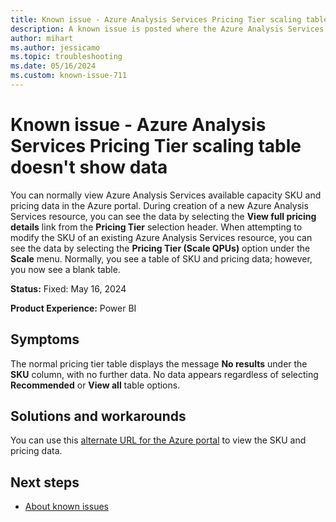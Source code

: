 ```yaml
---
title: Known issue - Azure Analysis Services Pricing Tier scaling table doesn't show data
description: A known issue is posted where the Azure Analysis Services Pricing Tier scaling table doesn't show data.
author: mihart
ms.author: jessicamo
ms.topic: troubleshooting  
ms.date: 05/16/2024
ms.custom: known-issue-711
---
```


# Known issue - Azure Analysis Services Pricing Tier scaling table doesn't show data

You can normally view Azure Analysis Services available capacity SKU and pricing data in the Azure portal. During creation of a new Azure Analysis Services resource, you can see the data by selecting the **View full pricing details** link from the **Pricing Tier** selection header. When attempting to modify the SKU of an existing Azure Analysis Services resource, you can see the data by selecting the **Pricing Tier (Scale QPUs)** option under the **Scale** menu. Normally, you see a table of SKU and pricing data; however, you now see a blank table.

**Status:** Fixed: May 16, 2024

**Product Experience:** Power BI

## Symptoms

The normal pricing tier table displays the message **No results** under the **SKU** column, with no further data. No data appears regardless of selecting **Recommended** or **View all** table options.

## Solutions and workarounds

You can use this [alternate URL for the Azure portal](https://portal.azure.com/?feature.removePolyfills=false) to view the SKU and pricing data.

## Next steps

- [About known issues](https://support.fabric.microsoft.com/known-issues)
